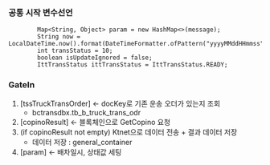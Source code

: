 
### 공통 시작 변수선언

```
        Map<String, Object> param = new HashMap<>(message);
        String now = LocalDateTime.now().format(DateTimeFormatter.ofPattern("yyyyMMddHHmmss"));
        int transStatus = 10;
        boolean isUpdateIgnored = false;
        IttTransStatus ittTransStatus = IttTransStatus.READY;
```

### GateIn
1. \[tssTruckTransOrder\] <- docKey로 기존 운송 오더가 있는지 조회
	- bctransdbx.tb_b_truck_trans_odr
2. \[copinoResult\] <- 블록체인으로 GetCopino 요청
3. (if copinoResult not empty) Ktnet으로 데이터 전송 + 결과 데이터 저장
	- 데이터 저장 : general_container
4. \[param\] <- 배차일시, 상태값 세팅